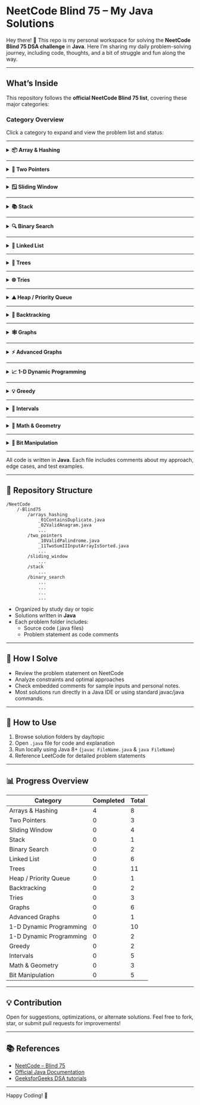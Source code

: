 # NeetCode Blind 75 – My Java Solutions

Hey there! 👋
This repo is my personal workspace for solving the **NeetCode Blind 75 DSA challenge** in **Java**. Here I’m sharing my daily problem-solving journey, including code, thoughts, and a bit of struggle and fun along the way.

***

## What’s Inside

This repository follows the **official NeetCode Blind 75 list**, covering these major categories:

### Category Overview

Click a category to expand and view the problem list and status:

---

<details>
<summary><strong>📦 Array & Hashing</strong></summary>

| # | Problem                      | Status    | Solution                                                                                                             |
|---|------------------------------|-----------|----------------------------------------------------------------------------------------------------------------------|
| 1 | Contains Duplicate           | ✅ Done    | [Contains Duplicate.java](https://github.com/iavinash/dsa/blob/main/neetcode/blind-75/src/_01ContainsDuplicate.java) |
| 2 | Valid Anagram                | ✅ Done    | [Valid Anagram.java](https://github.com/iavinash/dsa/blob/main/neetcode/blind-75/src/_02ValidAnagram.java)           |
| 3 | Two Sum                      | ✅ Done    | [Two Sum.java](https://github.com/iavinash/dsa/blob/main/neetcode/blind-75/src/_03TwoSum.java)                       |
| 4 | Group Anagrams               | ❌ Pending | -                                                                                                                    |
| 5 | Top K Frequent Elements      | ❌ Pending | -                                                                                                                    |
| 6 | Product of Array Except Self | ❌ Pending | -                                                                                                                    |
| 7 | Encode and Decode Strings    | ❌ Pending | -                                                                                                                    |
| 8 | Longest Consecutive Sequence | ❌ Pending | -                                                                                                                    |

</details>

---

<details>
<summary><strong>🔁 Two Pointers</strong></summary>

| # | Problem | Status | Solution |
|---|---------|--------|----------|
| 1 | Valid Palindrome | ❌ Pending | - |
| 2 | 3Sum | ❌ Pending | - |
| 3 | Container With Most Water | ❌ Pending | - |

</details>

---

<details>
<summary><strong>🪟 Sliding Window</strong></summary>

| # | Problem | Status | Solution |
|---|---------|--------|----------|
| 1 | Best Time to Buy and Sell Stock | ❌ Pending | - |
| 2 | Longest Substring Without Repeating Characters | ❌ Pending | - |
| 3 | Longest Repeating Character Replacement | ❌ Pending | - |
| 4 | Minimum Window Substring | ❌ Pending | - |

</details>

---

<details>
<summary><strong>📚 Stack</strong></summary>

| # | Problem | Status | Solution |
|---|---------|--------|----------|
| 1 | Valid Parentheses | ❌ Pending | - |

</details>

---

<details>
<summary><strong>🔍 Binary Search</strong></summary>

| # | Problem | Status | Solution |
|---|---------|--------|----------|
| 1 | Find Minimum in Rotated Sorted Array | ❌ Pending | - |
| 2 | Search in Rotated Sorted Array | ❌ Pending | - |

</details>

---

<details>
<summary><strong>🔗 Linked List</strong></summary>

| # | Problem | Status | Solution |
|---|---------|--------|----------|
| 1 | Reverse a Linked List | ❌ Pending | - |
| 2 | Merge Two Sorted Lists | ❌ Pending | - |
| 3 | Reorder List | ❌ Pending | - |
| 4 | Remove Nth Node From End of List | ❌ Pending | - |
| 5 | Detect Cycle in a Linked List | ❌ Pending | - |
| 6 | Merge K Sorted Lists | ❌ Pending | - |

</details>

---

<details>
<summary><strong>🌳 Trees</strong></summary>

| # | Problem | Status | Solution |
|---|---------|--------|----------|
| 1 | Invert Binary Tree | ❌ Pending | - |
| 2 | Maximum Depth of Binary Tree | ❌ Pending | - |
| 3 | Same Tree | ❌ Pending | - |
| 4 | Subtree of Another Tree | ❌ Pending | - |
| 5 | Lowest Common Ancestor of BST | ❌ Pending | - |
| 6 | Binary Tree Level Order Traversal | ❌ Pending | - |
| 7 | Validate Binary Search Tree | ❌ Pending | - |
| 8 | Kth Smallest Element in a BST | ❌ Pending | - |
| 9 | Construct Binary Tree from Preorder and Inorder Traversal | ❌ Pending | - |
| 10 | Binary Tree Maximum Path Sum | ❌ Pending | - |
| 11 | Serialize and Deserialize Binary Tree | ❌ Pending | - |

</details>

---

<details>
<summary><strong>🌐 Tries</strong></summary>

| # | Problem | Status | Solution |
|---|---------|--------|----------|
| 1 | Implement Trie (Prefix Tree) | ❌ Pending | - |
| 2 | Add and Search Word | ❌ Pending | - |
| 3 | Word Search II | ❌ Pending | - |

</details>

---

<details>
<summary><strong>⛰️ Heap / Priority Queue</strong></summary>

| # | Problem | Status | Solution |
|---|---------|--------|----------|
| 1 | Find Median From Data Stream | ❌ Pending | - |

</details>

---

<details>
<summary><strong>🎯 Backtracking</strong></summary>

| # | Problem | Status | Solution |
|---|---------|--------|----------|
| 1 | Combination Sum | ❌ Pending | - |
| 2 | Word Search | ❌ Pending | - |

</details>

---

<details>
<summary><strong>🕸 Graphs</strong></summary>

| # | Problem | Status | Solution |
|---|---------|--------|----------|
| 1 | Number of Islands | ❌ Pending | - |
| 2 | Clone Graph | ❌ Pending | - |
| 3 | Pacific Atlantic Water Flow | ❌ Pending | - |
| 4 | Course Schedule | ❌ Pending | - |
| 5 | Number of Connected Components in an Undirected Graph | ❌ Pending | - |
| 6 | Graph Valid Tree | ❌ Pending | - |

</details>

---

<details>
<summary><strong>⚡ Advanced Graphs</strong></summary>

| # | Problem | Status | Solution |
|---|---------|--------|----------|
| 1 | Alien Dictionary | ❌ Pending | - |

</details>

---

<details>
<summary><strong>📈 1-D Dynamic Programming</strong></summary>

| # | Problem | Status | Solution |
|---|---------|--------|----------|
| 1 | Unique Paths | ❌ Pending | - |
| 2 | Longest Common Subsequence | ❌ Pending | - |

</details>

---

<details>
<summary><strong>💡 Greedy</strong></summary>

| # | Problem | Status | Solution |
|---|---------|--------|----------|
| 1 | Maximum Subarray | ❌ Pending | - |
| 2 | Jump Game | ❌ Pending | - |

</details>

---

<details>
<summary><strong>📆 Intervals</strong></summary>

| # | Problem | Status | Solution |
|---|---------|--------|----------|
| 1 | Insert Interval | ❌ Pending | - |
| 2 | Merge Intervals | ❌ Pending | - |
| 3 | Non-overlapping Intervals | ❌ Pending | - |
| 4 | Meeting Rooms | ❌ Pending | - |
| 5 | Meeting Rooms II | ❌ Pending | - |

</details>

---

<details>
<summary><strong>📐 Math & Geometry</strong></summary>

| # | Problem | Status | Solution |
|---|---------|--------|----------|
| 1 | Rotate Image | ❌ Pending | - |
| 2 | Spiral Matrix | ❌ Pending | - |
| 3 | Set Matrix Zeroes | ❌ Pending | - |

</details>

---

<details>
<summary><strong>🔢 Bit Manipulation</strong></summary>

| # | Problem | Status | Solution |
|---|---------|--------|----------|
| 1 | Number of 1 Bits | ❌ Pending | - |
| 2 | Counting Bits | ❌ Pending | - |
| 3 | Reverse Bits | ❌ Pending | - |
| 4 | Missing Number | ❌ Pending | - |
| 5 | Sum of Two Integers | ❌ Pending | - |

</details>

---

All code is written in **Java**. Each file includes comments about my approach, edge cases, and test examples.

***

## 📂 Repository Structure

```
/NeetCode
    /-Blind75
        /arrays_hashing
            _01ContainsDuplicate.java
            _02ValidAnagram.java
            ...
        /two_pointers
            _10ValidPalindrome.java
            _11TwoSumIIInputArrayIsSorted.java
            ...
        /sliding_window
            ...
        /stack
            ...
        /binary_search
            ...
            ...
            ...
            ...
```

- Organized by study day or topic
- Solutions written in **Java**
- Each problem folder includes:
    - Source code (.java files)
    - Problem statement as code comments

***

## 🏹 How I Solve

- Review the problem statement on NeetCode
- Analyze constraints and optimal approaches
- Check embedded comments for sample inputs and personal notes.
- Most solutions run directly in a Java IDE or using standard javac/java commands.

***

## 🚩 How to Use

1. Browse solution folders by day/topic
2. Open `.java` file for code and explanation
3. Run locally using Java 8+ (`javac FileName.java` \& `java FileName`)
4. Reference LeetCode for detailed problem statements

***

## 📊 Progress Overview
| Category                | Completed | Total |
|-------------------------|-----------|-------|
| Arrays & Hashing        | 4         | 8     |
| Two Pointers            | 0         | 3     |
| Sliding Window          | 0         | 4     |
| Stack                   | 0         | 1     |
| Binary Search           | 0         | 2     |
| Linked List             | 0         | 6     |
| Trees                   | 0         | 11    |
| Heap / Priority Queue   | 0         | 1     |
| Backtracking            | 0         | 2     |
| Tries                   | 0         | 3     |
| Graphs                  | 0         | 6     |
| Advanced Graphs         | 0         | 1     |
| 1-D Dynamic Programming | 0         | 10    |
| 1-D Dynamic Programming | 0         | 2     |
| Greedy                  | 0         | 2     |
| Intervals               | 0         | 5     |
| Math & Geometry         | 0         | 3     |
| Bit Manipulation        | 0         | 5     |

---


## 💡 Contribution

Open for suggestions, optimizations, or alternate solutions.
Feel free to fork, star, or submit pull requests for improvements!

***

## 📚 References

- [NeetCode – Blind 75](https://neetcode.io/practice?tab=blind75)
- [Official Java Documentation](https://docs.oracle.com/javase/8/docs/)
- [GeeksforGeeks DSA tutorials](https://www.geeksforgeeks.org/data-structures/)

***

Happy Coding! 🚀

